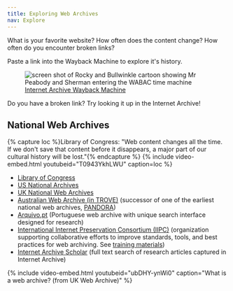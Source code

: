 ```yaml
---
title: Exploring Web Archives
nav: Explore
---
```


What is your favorite website?
How often does the content change? 
How often do you encounter broken links?

Paste a link into the Wayback Machine to explore it's history.

<figure class="figure d-block text-center p-3">
    <img src="https://upload.wikimedia.org/wikipedia/en/3/3f/Waybackmachine3.png" alt="screen shot of Rocky and Bullwinkle cartoon showing Mr Peabody and Sherman entering the WABAC time machine" class="figure-img img-fluid rounded">
    <figcaption class="figure-caption"><a href="https://archive.org/web/" class="btn btn-lg btn-success">Internet Archive Wayback Machine</a></figcaption>
</figure>

Do you have a broken link? Try looking it up in the Internet Archive!

## National Web Archives

{% capture loc %}Library of Congress: "Web content changes all the time. If we don't save that content before it disappears, a major part of our cultural history will be lost."{% endcapture %}
{% include video-embed.html youtubeid="T0943YkhLWU" caption=loc %}

- [Library of Congress](https://www.loc.gov/web-archives/collections/)
- [US National Archives](https://www.webharvest.gov/)
- [UK National Web Archives](http://www.nationalarchives.gov.uk/webarchive/)
- [Australian Web Archive (in TROVE)](https://webarchive.nla.gov.au/collection?q=) (successor of one of the earliest national web archives, [PANDORA](http://pandora.nla.gov.au/))
- [Arquivo.pt](https://arquivo.pt/?l=en) (Portuguese web archive with unique search interface designed for research)
- [International Internet Preservation Consortium (IIPC)](https://netpreserve.org/) (organization supporting collaborative efforts to improve standards, tools, and best practices for web archiving. See [training materials](https://netpreserve.org/web-archiving/training-materials/))
- [Internet Archive Scholar](https://scholar.archive.org/) (full text search of research articles captured in Internet Archive)

{% include video-embed.html youtubeid="ubDHY-ynWi0" caption="What is a web archive? (from UK Web Archive)" %}
